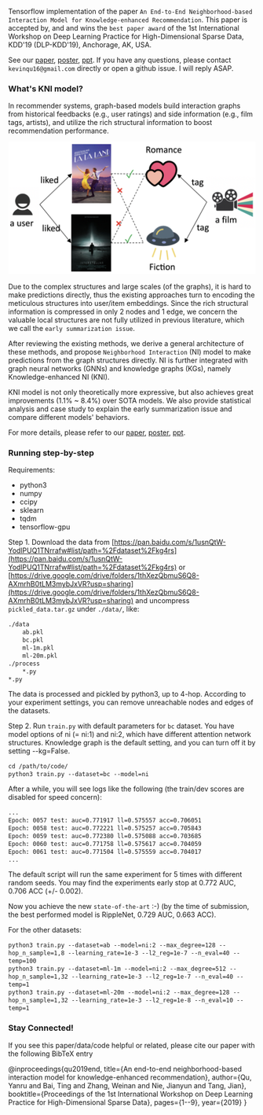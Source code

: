 Tensorflow implementation of the paper ``An End-to-End Neighborhood-based Interaction Model for Knowledge-enhanced Recommendation``.
This paper is accepted by, and and wins the ``best paper award`` of the 1st International Workshop on Deep Learning Practice for High-Dimensional Sparse Data, KDD'19 (DLP-KDD'19), Anchorage, AK, USA.

See our [paper](https://arxiv.org/abs/1908.04032), [poster](./material/kni_poster.pdf), [ppt](./material/kni_presentation.pdf).
If you have any questions, please contact ``kevinqu16@gmail.com`` directly or open a github issue.
I will reply ASAP.

### What's KNI model?

In recommender systems, graph-based models build interaction graphs from historical feedbacks (e.g., user ratings) and side information (e.g., film tags, artists), 
and utilize the rich structural information to boost recommendation performance.

![graph-methods](./material/graph-methods.png)

Due to the complex structures and large scales (of the graphs), it is hard to make predictions directly, 
thus the existing approaches turn to encoding the meticulous structures into user/item embeddings.
Since the rich structural information is compressed in only 2 nodes and 1 edge, 
we concern the valuable local structures are not fully utilized in previous literature,
which we call the ``early summarization issue``.

After reviewing the existing methods, we derive a general architecture of these methods, 
and propose ``Neighborhood Interaction`` (NI) model to make predictions from the graph structures directly.
NI is further integrated with graph neural networks (GNNs) and knowledge graphs (KGs), namely Knowledge-enhanced NI (KNI).

KNI model is not only theoretically more expressive, but also achieves great improvements (1.1% ~ 8.4%) over SOTA models.
We also provide statistical analysis and case study to explain the early summarization issue and compare different models' behaviors.

For more details, please refer to our [paper](https://arxiv.org/abs/1908.04032), [poster](./material/kni_poster.pdf), [ppt](./material/kni_presentation.pdf).

### Running step-by-step

Requirements:
- python3
- numpy
- ccipy
- sklearn
- tqdm
- tensorflow-gpu

Step 1. Download the data from [https://pan.baidu.com/s/1usnQtW-YodlPUQ1TNrrafw#list/path=%2Fdataset%2Fkg4rs](https://pan.baidu.com/s/1usnQtW-YodlPUQ1TNrrafw#list/path=%2Fdataset%2Fkg4rs) or [https://drive.google.com/drive/folders/1thXezQbmuS6Q8-AXmrhB0tLM3mybJxVR?usp=sharing](https://drive.google.com/drive/folders/1thXezQbmuS6Q8-AXmrhB0tLM3mybJxVR?usp=sharing) and uncompress ``pickled_data.tar.gz`` under ``./data/``, like:


    ./data
        ab.pkl
        bc.pkl
        ml-1m.pkl
        ml-20m.pkl
    ./process
        *.py
    *.py

The data is processed and pickled by python3, up to 4-hop. 
According to your experiment settings, you can remove unreachable nodes and edges of the datasets.

Step 2. Run ``train.py`` with default parameters for ``bc`` dataset.
You have model options of ni (= ni:1) and ni:2, which have different attention network structures.
Knowledge graph is the default setting, and you can turn off it by setting --kg=False.

    cd /path/to/code/
    python3 train.py --dataset=bc --model=ni

After a while, you will see logs like the following (the train/dev scores are disabled for speed concern):

    ...
    Epoch: 0057 test: auc=0.771917 ll=0.575557 acc=0.706051
    Epoch: 0058 test: auc=0.772221 ll=0.575257 acc=0.705843
    Epoch: 0059 test: auc=0.772380 ll=0.575088 acc=0.703685
    Epoch: 0060 test: auc=0.771758 ll=0.575617 acc=0.704059
    Epoch: 0061 test: auc=0.771504 ll=0.575559 acc=0.704017
    ...

The default script will run the same experiment for 5 times with different random seeds. 
You may find the experiments early stop at 0.772 AUC, 0.706 ACC (+/- 0.002).

Now you achieve the new ``state-of-the-art`` :-) (by the time of submission, the best performed model is RippleNet, 0.729 AUC, 0.663 ACC).

For the other datasets:

    python3 train.py --dataset=ab --model=ni:2 --max_degree=128 --hop_n_sample=1,8 --learning_rate=1e-3 --l2_reg=1e-7 --n_eval=40 --temp=100
    python3 train.py --dataset=ml-1m --model=ni:2 --max_degree=512 --hop_n_sample=1,32 --learning_rate=1e-3 --l2_reg=1e-7 --n_eval=40 --temp=1
    python3 train.py --dataset=ml-20m --model=ni:2 --max_degree=128 --hop_n_sample=1,32 --learning_rate=1e-3 --l2_reg=1e-8 --n_eval=10 --temp=1

### Stay Connected!

If you see this paper/data/code helpful or related, please cite our paper with the following BibTeX entry

@inproceedings{qu2019end,
  title={An end-to-end neighborhood-based interaction model for knowledge-enhanced recommendation},
  author={Qu, Yanru and Bai, Ting and Zhang, Weinan and Nie, Jianyun and Tang, Jian},
  booktitle={Proceedings of the 1st International Workshop on Deep Learning Practice for High-Dimensional Sparse Data},
  pages={1--9},
  year={2019}
}
